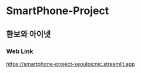 # SmartPhone-Project

## 환보와 아이넷

### Web Link
https://smartphone-project-seoulpicnic.streamlit.app
